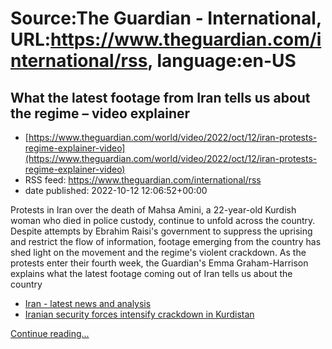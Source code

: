 # Source:The Guardian - International, URL:https://www.theguardian.com/international/rss, language:en-US

## What the latest footage from Iran tells us about the regime – video explainer
 - [https://www.theguardian.com/world/video/2022/oct/12/iran-protests-regime-explainer-video](https://www.theguardian.com/world/video/2022/oct/12/iran-protests-regime-explainer-video)
 - RSS feed: https://www.theguardian.com/international/rss
 - date published: 2022-10-12 12:06:52+00:00

<p>Protests in Iran over the death of Mahsa Amini, a 22-year-old Kurdish woman who died in police custody, continue to unfold across the country. Despite attempts by Ebrahim Raisi's government to suppress the uprising and restrict the flow of information, footage emerging from the country has shed light on the movement and the regime's violent crackdown. As the protests enter their fourth week, the Guardian's Emma Graham-Harrison explains what the latest footage coming out of Iran tells us about the country</p><ul><li><a href="https://www.theguardian.com/world/iran">Iran - latest news and analysis</a></li><li><a href="https://www.theguardian.com/world/2022/oct/11/iran-alarm-raised-over-bloody-crackdown-on-protesters-in-kurdistan">Iranian security forces intensify crackdown in Kurdistan</a><br /></li></ul> <a href="https://www.theguardian.com/world/video/2022/oct/12/iran-protests-regime-explainer-video">Continue reading...</a>

